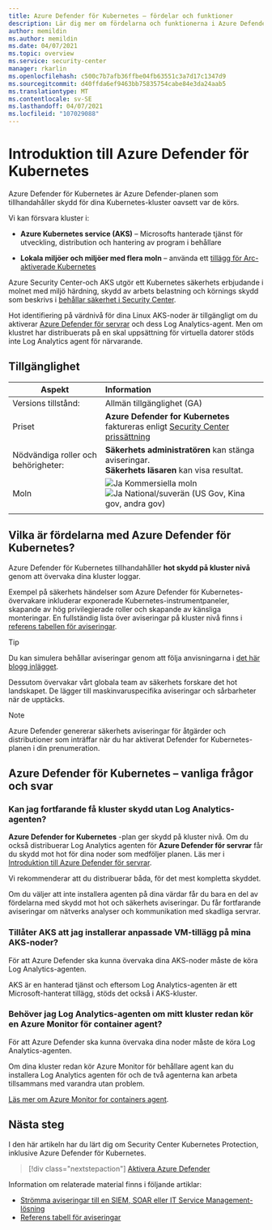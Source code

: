 ```yaml
---
title: Azure Defender för Kubernetes – fördelar och funktioner
description: Lär dig mer om fördelarna och funktionerna i Azure Defender för Kubernetes.
author: memildin
ms.author: memildin
ms.date: 04/07/2021
ms.topic: overview
ms.service: security-center
manager: rkarlin
ms.openlocfilehash: c500c7b7afb36ffbe04fb63551c3a7d17c1347d9
ms.sourcegitcommit: d40ffda6ef9463bb75835754cabe84e3da24aab5
ms.translationtype: MT
ms.contentlocale: sv-SE
ms.lasthandoff: 04/07/2021
ms.locfileid: "107029088"
---
```

# <a name="introduction-to-azure-defender-for-kubernetes"></a>Introduktion till Azure Defender för Kubernetes

Azure Defender för Kubernetes är Azure Defender-planen som tillhandahåller skydd för dina Kubernetes-kluster oavsett var de körs. 

Vi kan försvara kluster i:

- **Azure Kubernetes service (AKS)** – Microsofts hanterade tjänst för utveckling, distribution och hantering av program i behållare

- **Lokala miljöer och miljöer med flera moln** – använda ett [tillägg för Arc-aktiverade Kubernetes](defender-for-kubernetes-azure-arc.md)

Azure Security Center-och AKS utgör ett Kubernetes säkerhets erbjudande i molnet med miljö härdning, skydd av arbets belastning och körnings skydd som beskrivs i [behållar säkerhet i Security Center](container-security.md).

Hot identifiering på värdnivå för dina Linux AKS-noder är tillgängligt om du aktiverar [Azure Defender för servrar](defender-for-servers-introduction.md) och dess Log Analytics-agent. Men om klustret har distribuerats på en skal uppsättning för virtuella datorer stöds inte Log Analytics agent för närvarande.



## <a name="availability"></a>Tillgänglighet

|Aspekt|Information|
|----|:----|
|Versions tillstånd:|Allmän tillgänglighet (GA)|
|Priset|**Azure Defender for Kubernetes** faktureras enligt [Security Center prissättning](https://azure.microsoft.com/pricing/details/security-center/)|
|Nödvändiga roller och behörigheter:|**Säkerhets administratören** kan stänga aviseringar.<br>**Säkerhets läsaren** kan visa resultat.|
|Moln|![Ja](./media/icons/yes-icon.png) Kommersiella moln<br>![Ja](./media/icons/yes-icon.png) National/suverän (US Gov, Kina gov, andra gov)|
|||

## <a name="what-are-the-benefits-of-azure-defender-for-kubernetes"></a>Vilka är fördelarna med Azure Defender för Kubernetes?

Azure Defender för Kubernetes tillhandahåller **hot skydd på kluster nivå** genom att övervaka dina kluster loggar.

Exempel på säkerhets händelser som Azure Defender för Kubernetes-övervakare inkluderar exponerade Kubernetes-instrumentpaneler, skapande av hög privilegierade roller och skapande av känsliga monteringar. En fullständig lista över aviseringar på kluster nivå finns i [referens tabellen för aviseringar](alerts-reference.md#alerts-akscluster).

> [!TIP]
> Du kan simulera behållar aviseringar genom att följa anvisningarna i [det här blogg inlägget](https://techcommunity.microsoft.com/t5/azure-security-center/how-to-demonstrate-the-new-containers-features-in-azure-security/ba-p/1011270).

Dessutom övervakar vårt globala team av säkerhets forskare det hot landskapet. De lägger till maskinvaruspecifika aviseringar och sårbarheter när de upptäcks.

>[!NOTE]
> Azure Defender genererar säkerhets aviseringar för åtgärder och distributioner som inträffar när du har aktiverat Defender for Kubernetes-planen i din prenumeration.




## <a name="azure-defender-for-kubernetes---faq"></a>Azure Defender för Kubernetes – vanliga frågor och svar

### <a name="can-i-still-get-cluster-protections-without-the-log-analytics-agent"></a>Kan jag fortfarande få kluster skydd utan Log Analytics-agenten?

**Azure Defender for Kubernetes** -plan ger skydd på kluster nivå. Om du också distribuerar Log Analytics agenten för **Azure Defender för servrar** får du skydd mot hot för dina noder som medföljer planen. Läs mer i [Introduktion till Azure Defender för servrar](defender-for-servers-introduction.md).

Vi rekommenderar att du distribuerar båda, för det mest kompletta skyddet.

Om du väljer att inte installera agenten på dina värdar får du bara en del av fördelarna med skydd mot hot och säkerhets aviseringar. Du får fortfarande aviseringar om nätverks analyser och kommunikation med skadliga servrar.

### <a name="does-aks-allow-me-to-install-custom-vm-extensions-on-my-aks-nodes"></a>Tillåter AKS att jag installerar anpassade VM-tillägg på mina AKS-noder?
För att Azure Defender ska kunna övervaka dina AKS-noder måste de köra Log Analytics-agenten. 

AKS är en hanterad tjänst och eftersom Log Analytics-agenten är ett Microsoft-hanterat tillägg, stöds det också i AKS-kluster.

### <a name="if-my-cluster-is-already-running-an-azure-monitor-for-containers-agent-do-i-need-the-log-analytics-agent-too"></a>Behöver jag Log Analytics-agenten om mitt kluster redan kör en Azure Monitor för container agent?
För att Azure Defender ska kunna övervaka dina noder måste de köra Log Analytics-agenten.

Om dina kluster redan kör Azure Monitor för behållare agent kan du installera Log Analytics agenten för och de två agenterna kan arbeta tillsammans med varandra utan problem.

[Läs mer om Azure Monitor for containers agent](../azure-monitor/containers/container-insights-manage-agent.md).


## <a name="next-steps"></a>Nästa steg

I den här artikeln har du lärt dig om Security Center Kubernetes Protection, inklusive Azure Defender för Kubernetes. 

> [!div class="nextstepaction"]
> [Aktivera Azure Defender](enable-azure-defender.md)

Information om relaterade material finns i följande artiklar: 

- [Strömma aviseringar till en SIEM, SOAR eller IT Service Management-lösning](export-to-siem.md)
- [Referens tabell för aviseringar](alerts-reference.md)

